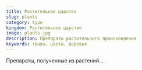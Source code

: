 ```yaml
---
title: Растительное царство
slug: plants
category: type
kingdom: Растительное царство  
image: plants.jpg
description: Препараты растительного происхождения
keywords: травы, цветы, деревья
---
```


Препараты, полученные из растений...